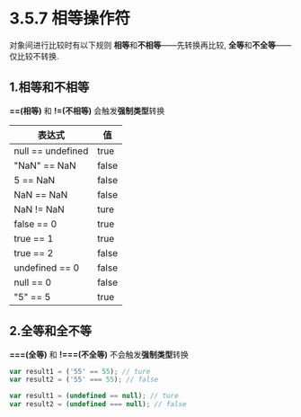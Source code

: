 # 3.5.7 相等操作符

对象间进行比较时有以下规则
**相等**和**不相等**——先转换再比较,
**全等**和**不全等**——仅比较不转换.

## 1.相等和不相等

**==(相等)** 和 **!=(不相等)** 会触发**强制类型**转换

| 表达式            | 值    |
| ----------------- | ----- |
| null == undefined | true  |
| "NaN" == NaN      | false |
| 5 == NaN          | false |
| NaN == NaN        | false |
| NaN != NaN        | ture  |
| false == 0        | true  |
| true == 1         | true  |
| true == 2         | false |
| undefined == 0    | false |
| null == 0         | false |
| "5" == 5          | true  |

## 2.全等和全不等

**===(全等)** 和 **!===(不全等)** 不会触发**强制类型**转换

``` js .line-numbers
var result1 = ('55' == 55); // ture
var result2 = ('55' === 55); // false
```

``` js .line-numbers
var result1 = (undefined == null); // ture
var result2 = (undefined === null); // false
```
